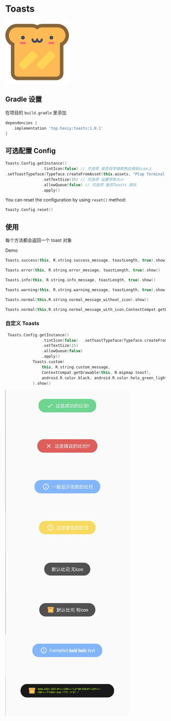 # Toasts

[![VRUWB4.png](README.assets/VRUWB4.png)](https://imgchr.com/i/VRUWB4)

## Gradle 设置

在项目的 `build.gradle` 里添加

```gradle
dependencies {
    implementation 'top.hasiy:toasts:1.0.1'
}
```

## 可选配置 Config 

```kotlin
Toasts.Config.getInstance()
                .tintIcon(false) // 可选项 是否将字体颜色应用到icon上
.setToastTypeface(Typeface.createFromAsset(this.assets, "PCap Terminal.otf")) // 可选项 设置字体
                .setTextSize(15) // 可选项 设置字体大小
                .allowQueue(false) // 可选项 是否Toasts 排队
                .apply()
```

You can reset the configuration by using `reset()` method:

```kotlin
Toasty.Config.reset()
```

## 使用

每个方法都会返回一个 toast 对象 

Demo

``` kotlin
Toasts.success(this, R.string.success_message, toastLength, true).show()
```
``` kotlin
Toasts.error(this, R.string.error_message, toastLength, true).show()
```
``` kotlin
Toasts.info(this, R.string.info_message, toastLength, true).show()
```
``` kotlin
Toasts.warning(this, R.string.warning_message, toastLength, true).show()
```
``` kotlin
Toasts.normal(this,R.string.normal_message_without_icon).show()
```
``` kotlin
Toasts.normal(this,R.string.normal_message_with_icon,ContextCompat.getDrawable(this, R.mipmap.toast)).show()
```
### 自定义 Toasts

``` kotlin
 Toasts.Config.getInstance()
                .tintIcon(false)  .setToastTypeface(Typeface.createFromAsset(this.assets, "PCap Terminal.otf")) 
                .setTextSize(15) 
                .allowQueue(false) 
                .apply()
            Toasts.custom(
                this, R.string.custom_message,
                ContextCompat.getDrawable(this, R.mipmap.toast),
                android.R.color.black, android.R.color.holo_green_light, toastLength, true, true
            ).show()
```
[![VRBIlq.jpg](README.assets/VRBIlq.jpg)](https://imgchr.com/i/VRBIlq)


